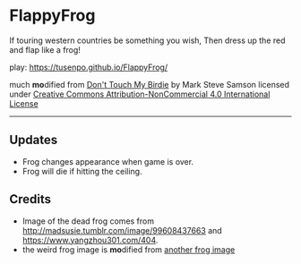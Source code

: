 # FlappyFrog
If touring western countries be something you wish, Then dress up the red and flap like a frog!

play: https://tusenpo.github.io/FlappyFrog/

much **mo**dified from [Don't Touch My Birdie](https://github.com/marksteve/dtmb) by Mark Steve Samson
licensed under [Creative Commons Attribution-NonCommercial 4.0 International License](http://creativecommons.org/licenses/by-nc/4.0/)

------

## Updates

- Frog changes appearance when game is over.
- Frog will die if hitting the ceiling.

## Credits

- Image of the dead frog comes from <http://madsusie.tumblr.com/image/99608437663> and <https://www.yangzhou301.com/404>.
- the weird frog image is **mo**dified from [another frog image](https://amphibian.com/)
